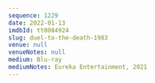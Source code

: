 ```yaml
---
sequence: 1229
date: 2022-01-13
imdbId: tt0084924
slug: duel-to-the-death-1983
venue: null
venueNotes: null
medium: Blu-ray
mediumNotes: Eureka Entertainment, 2021
---
```

